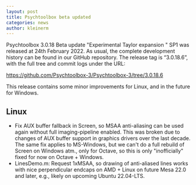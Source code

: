 ```yaml
---
layout: post
title: Psychtoolbox beta updated
categories: news
author: kleinerm
---
```


Psychtoolbox 3.0.18 Beta update "Experimental Taylor expansion " SP1 was released at 24th February 2022.
As usual, the complete development history can be found in our GitHub repository.
The release tag is “3.0.18.6”, with the full tree and commit logs under the URL:

<https://github.com/Psychtoolbox-3/Psychtoolbox-3/tree/3.0.18.6>

This release contains some minor improvements for Linux, and in the future for Windows.

## Linux

- Fix AUX buffer fallback in Screen, so MSAA anti-aliasing can be used again without full imaging-pipeline enabled. This was broken due to changes of AUX buffer support in graphics drivers over the last decade. The same fix applies to MS-Windows, but we can't do a full rebuild of Screen on Windows atm., only for Octave, so this is only "inofficially" fixed for now on Octave + Windows.
- LinesDemo.m: Request 1xMSAA, so drawing of anti-aliased lines works with nice perpendicular endcaps on AMD + Linux on future Mesa 22.0 and later, e.g., likely on upcoming Ubuntu 22.04-LTS.

